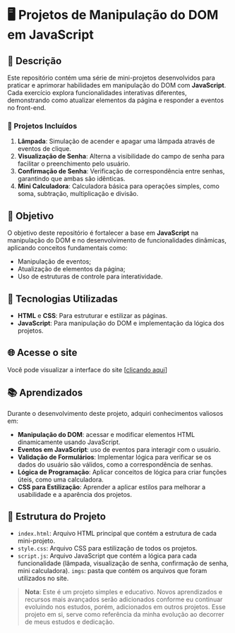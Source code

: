 # 🖥️ Projetos de Manipulação do DOM em JavaScript

## 📜 Descrição

Este repositório contém uma série de mini-projetos desenvolvidos para praticar e aprimorar habilidades em manipulação do DOM com **JavaScript**. 
Cada exercício explora funcionalidades interativas diferentes, demonstrando como atualizar elementos da página e responder a eventos no front-end.

### 📝 Projetos Incluídos

1. **Lâmpada**: Simulação de acender e apagar uma lâmpada através de eventos de clique.
2. **Visualização de Senha**: Alterna a visibilidade do campo de senha para facilitar o preenchimento pelo usuário.
3. **Confirmação de Senha**: Verificação de correspondência entre senhas, garantindo que ambas são idênticas.
4. **Mini Calculadora**: Calculadora básica para operações simples, como soma, subtração, multiplicação e divisão.

## 🎯 Objetivo

O objetivo deste repositório é fortalecer a base em **JavaScript** na manipulação do DOM e no desenvolvimento de funcionalidades dinâmicas, aplicando conceitos fundamentais como:
- Manipulação de eventos;
- Atualização de elementos da página;
- Uso de estruturas de controle para interatividade.


## 🚀 Tecnologias Utilizadas

- **HTML** e **CSS**: Para estruturar e estilizar as páginas.
- **JavaScript**: Para manipulação do DOM e implementação da lógica dos projetos.

## 🌐 Acesse o site
Você pode visualizar a interface do site [[clicando aqui](https://ellenylce.github.io/Estudo_dom_javascript/)]

## 📚 Aprendizados

Durante o desenvolvimento deste projeto, adquiri conhecimentos valiosos em:

- **Manipulação do DOM**: acessar e modificar elementos HTML dinamicamente usando JavaScript.
- **Eventos em JavaScript**: uso de eventos para interagir com o usuário.
- **Validação de Formulários**: Implementar lógica para verificar se os dados do usuário são válidos, como a correspondência de senhas.
- **Lógica de Programação**: Aplicar conceitos de lógica para criar funções úteis, como uma calculadora.
- **CSS para Estilização**: Aprender a aplicar estilos para melhorar a usabilidade e a aparência dos projetos.

## 📂 Estrutura do Projeto

- `index.html`: Arquivo HTML principal que contém a estrutura de cada mini-projeto.
- `style.css`: Arquivo CSS para estilização de todos os projetos.
- `script.js`: Arquivo JavaScript que contém a lógica para cada funcionalidade (lâmpada, visualização de senha, confirmação de senha, mini calculadora).
 `imgs`: pasta que contém os arquivos que foram utilizados no site.



> **Nota**: Este é um projeto simples e educativo. Novos aprendizados e recursos mais avançados serão adicionados conforme eu continuar evoluindo nos estudos, porém, adicionados em outros projetos.
> Esse projeto em si, serve como referência da minha evolução ao decorrer de meus estudos e dedicação.
